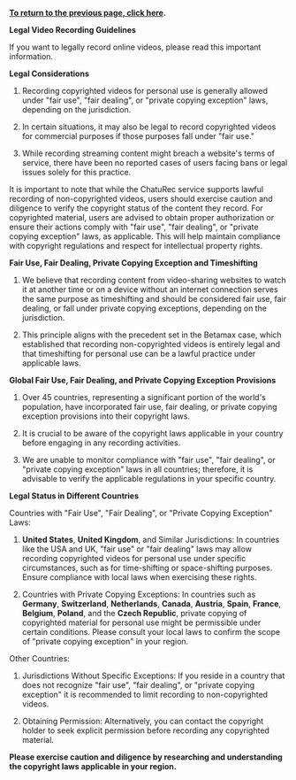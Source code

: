 **[To return to the previous page, click here](https://github.com/chaturec/chaturbate-recorder-and-downloader/).**

**Legal Video Recording Guidelines**

If you want to legally record online videos, please read this important information.

**Legal Considerations**

1) Recording copyrighted videos for personal use is generally allowed under "fair use", "fair dealing", or "private copying exception" laws, depending on the jurisdiction.

2) In certain situations, it may also be legal to record copyrighted videos for commercial purposes if those purposes fall under "fair use."

3) While recording streaming content might breach a website's terms of service, there have been no reported cases of users facing bans or legal issues solely for this practice.

It is important to note that while the ChatuRec service supports lawful recording of non-copyrighted videos, users should exercise caution and diligence to verify the copyright status of the content they record. For copyrighted material, users are advised to obtain proper authorization or ensure their actions comply with "fair use", "fair dealing", or "private copying exception" laws, as applicable. This will help maintain compliance with copyright regulations and respect for intellectual property rights.

**Fair Use, Fair Dealing, Private Copying Exception and Timeshifting**

1) We believe that recording content from video-sharing websites to watch it at another time or on a device without an internet connection serves the same purpose as timeshifting and should be considered fair use, fair dealing, or fall under private copying exceptions, depending on the jurisdiction.

2) This principle aligns with the precedent set in the Betamax case, which established that recording non-copyrighted videos is entirely legal and that timeshifting for personal use can be a lawful practice under applicable laws.

**Global Fair Use, Fair Dealing, and Private Copying Exception Provisions**

1) Over 45 countries, representing a significant portion of the world's population, have incorporated fair use, fair dealing, or private copying exception provisions into their copyright laws. 

2) It is crucial to be aware of the copyright laws applicable in your country before engaging in any recording activities.

3) We are unable to monitor compliance with "fair use", "fair dealing", or "private copying exception" laws in all countries; therefore, it is advisable to verify the applicable regulations in your specific country.

**Legal Status in Different Countries**

Countries with "Fair Use", "Fair Dealing", or "Private Copying Exception" Laws:

1) **United States**, **United Kingdom**, and Similar Jurisdictions: In countries like the USA and UK, "fair use" or "fair dealing" laws may allow recording copyrighted videos for personal use under specific circumstances, such as for time-shifting or space-shifting purposes. Ensure compliance with local laws when exercising these rights.

2) Countries with Private Copying Exceptions: In countries such as **Germany**, **Switzerland**, **Netherlands**, **Canada**, **Austria**, **Spain**, **France**, **Belgium**, **Poland**, and the **Czech Republic**, private copying of copyrighted material for personal use might be permissible under certain conditions. Please consult your local laws to confirm the scope of "private copying exception" in your region.

Other Countries:

1) Jurisdictions Without Specific Exceptions: If you reside in a country that does not recognize "fair use", "fair dealing", or "private copying exception" it is recommended to limit recording to non-copyrighted videos.

2) Obtaining Permission: Alternatively, you can contact the copyright holder to seek explicit permission before recording any copyrighted material.

**Please exercise caution and diligence by researching and understanding the copyright laws applicable in your region.**

